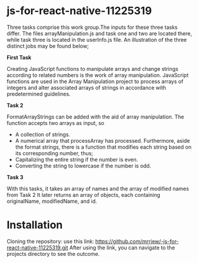 # js-for-react-native-11225319


Three tasks comprise this work group.The inputs for these three tasks differ. The files arrayManipulation.js and task one and two are located there, while task three is located in the userInfo.js file. An illustration of the three distinct jobs may be found below;

**First Task**

Creating JavaScript functions to manipulate arrays and change strings according to related numbers is the work of array manipulation.
JavaScript functions are used in the Array Manipulation project to process arrays of integers and alter associated arrays of strings in accordance with predetermined guidelines.

**Task 2**

FormatArrayStrings can be added with the aid of array manipulation. The function accepts two arrays as input, so

- A collection of strings.
- A numerical array that processArray has processed.
  Furthermore, aside the format strings, there is a function that modifies each string based on its corresponding number, thus;
- Capitalizing the entire string if the number is even.
- Converting the string to lowercase if the number is odd.

**Task 3**

With this tasks, it takes an array of names and the array of modified names from Task 2 It later returns an array of objects, each containing originalName, modifiedName, and id.

# Installation

Cloning the repository:
use this link: https://github.com/mrrjew/-js-for-react-native-11225319.git
After using the link, you can navigate to the projects directory to see the outcome.
